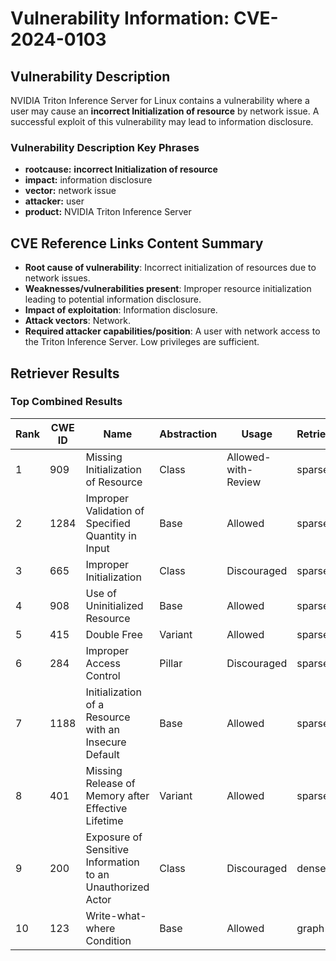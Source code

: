 # Vulnerability Information: CVE-2024-0103

## Vulnerability Description
NVIDIA Triton Inference Server for Linux contains a vulnerability where a user may cause an **incorrect Initialization of resource** by network issue. A successful exploit of this vulnerability may lead to information disclosure.

### Vulnerability Description Key Phrases
- **rootcause:** **incorrect Initialization of resource**
- **impact:** information disclosure
- **vector:** network issue
- **attacker:** user
- **product:** NVIDIA Triton Inference Server

## CVE Reference Links Content Summary
- **Root cause of vulnerability**: Incorrect initialization of resources due to network issues.
- **Weaknesses/vulnerabilities present**: Improper resource initialization leading to potential information disclosure.
- **Impact of exploitation**: Information disclosure.
- **Attack vectors**: Network.
- **Required attacker capabilities/position**: A user with network access to the Triton Inference Server. Low privileges are sufficient.

## Retriever Results

### Top Combined Results

| Rank | CWE ID | Name | Abstraction | Usage  | Retrievers | Individual Scores |
|------|--------|------|-------------|-------|------------|-------------------|
| 1 | 909 | Missing Initialization of Resource | Class | Allowed-with-Review | sparse | 0.228 |
| 2 | 1284 | Improper Validation of Specified Quantity in Input | Base | Allowed | sparse | 0.225 |
| 3 | 665 | Improper Initialization | Class | Discouraged | sparse | 0.215 |
| 4 | 908 | Use of Uninitialized Resource | Base | Allowed | sparse | 0.214 |
| 5 | 415 | Double Free | Variant | Allowed | sparse | 0.209 |
| 6 | 284 | Improper Access Control | Pillar | Discouraged | sparse | 0.205 |
| 7 | 1188 | Initialization of a Resource with an Insecure Default | Base | Allowed | sparse | 0.202 |
| 8 | 401 | Missing Release of Memory after Effective Lifetime | Variant | Allowed | sparse | 0.202 |
| 9 | 200 | Exposure of Sensitive Information to an Unauthorized Actor | Class | Discouraged | dense | 0.506 |
| 10 | 123 | Write-what-where Condition | Base | Allowed | graph | 0.002 |

